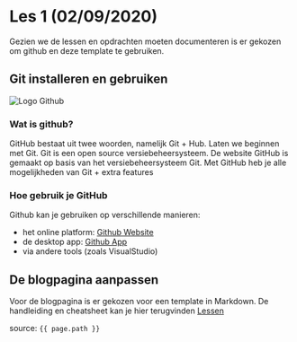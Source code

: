 # Les 1 (02/09/2020)

Gezien we de lessen en opdrachten moeten documenteren is er gekozen om github en deze template te gebruiken.


## Git installeren en gebruiken

![Logo Github]({{site.baseurl}}/assets/Foto's/Githublogo.png)


### Wat is github?
GitHub bestaat uit twee woorden, namelijk Git + Hub. Laten we beginnen met Git. Git is een open source versiebeheersysteem. De website GitHub is gemaakt op basis van het versiebeheersysteem Git. Met GitHub heb je alle mogelijkheden van Git + extra features

### Hoe gebruik je GitHub
Github kan je gebruiken op verschillende manieren:
* het online platform: [Github Website](https://github.com/)
* de desktop app: [Github App](https://desktop.github.com/)
* via andere tools (zoals VisualStudio)

## De blogpagina aanpassen

Voor de blogpagina is er gekozen voor een template in Markdown.
De handleiding en cheatsheet kan je hier terugvinden [Lessen](../Lessen/01_Git/)

source: `{{ page.path }}`
